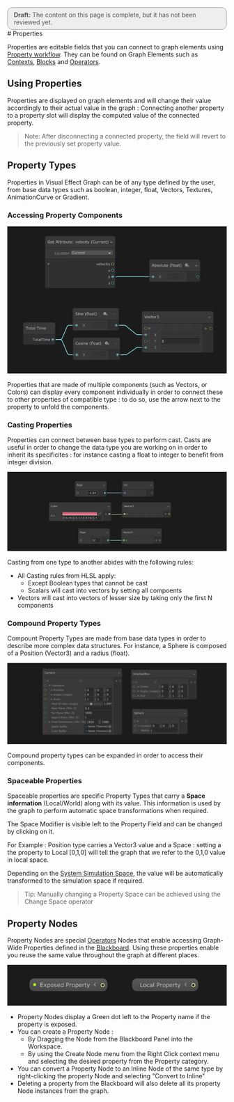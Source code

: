 <div style="border: solid 1px #999; border-radius:12px; background-color:#EEE; padding: 8px; padding-left:14px; color: #555; font-size:14px;"><b>Draft:</b> The content on this page is complete, but it has not been reviewed yet.</div>
# Properties

Properties are editable fields that you can connect to graph elements using [Property workflow](GraphLogicAndPhilosophy.md). They can be found on Graph Elements such as  [Contexts](Contexts.md),  [Blocks](Blocks.md) and [Operators](Operators.md).

## Using Properties

Properties are displayed on graph elements and will change their value accordingly to their actual value in the graph : Connecting another property to a property slot will display the computed value of the connected property.

> Note: After disconnecting a connected property, the field will revert to the previously set property value.

## Property Types

Properties in Visual Effect Graph can be of any type defined by the user, from base data types such as boolean, integer, float, Vectors, Textures, AnimationCurve or Gradient. 

### Accessing Property Components

![](Images/PropertyComponents.png)

Properties that are made of multiple components (such as Vectors, or Colors) can display every component individually in order to connect these to other properties of compatible type : to do so, use the arrow next to the property to unfold the components.

### Casting Properties

Properties can connect between base types to perform cast. Casts are useful in order to change the data type you are working on in order to inherit its specificites : for instance casting a float to integer to benefit from integer division.

![](Images/PropertyCast.png)

Casting from one type to another abides with the following rules:

* All Casting rules from HLSL apply:
  * Except Boolean types that cannot be cast
  * Scalars will cast into vectors by setting all compoents
* Vectors will cast into vectors of lesser size by taking only the first N components

### Compound Property Types

Compount Property Types are made from base data types in order to describe more complex data structures. For instance, a Sphere is composed of a Position (Vector3) and a radius (float).

![](Images/PropertyCompound.png)

Compound property types can be expanded in order to access their components. 

### Spaceable Properties

Spaceable properties are specific Property Types that carry a **Space information** (Local/World) along with its value. This information is used by the graph to perform automatic space transformations when required.

The Space Modifier is visible left to the Property Field and can be changed by clicking on it.

For Example : Position type carries a Vector3 value and a Space : setting a the property to Local [0,1,0] will tell the graph that we refer to the 0,1,0 value in local space.

Depending on the [System Simulation Space](Systems.md#system-spaces), the value will be automatically transformed to the simulation space if required.

> Tip: Manually changing a Property Space can be achieved using the Change Space operator

## Property Nodes

Property Nodes are special  [Operators](Operators.md) Nodes that enable accessing Graph-Wide Properties defined in the [Blackboard](Blackboard.md). Using these properties enable you reuse the same value throughout the graph at different places.

![](Images/PropertyNodes.png)

* Property Nodes display a Green dot left to the Property name if the property is exposed.
* You can create a Property Node :
  * By Dragging the Node from the Blackboard Panel into the Workspace.
  * By using the Create Node menu from the Right Click context menu and selecting the desired property from the Property category.
* You can convert a Property Node to an Inline Node of the same type by right-clicking the property Node and selecting "Convert to Inline" 
* Deleting a property from the Blackboard will also delete all its property Node instances from the graph.